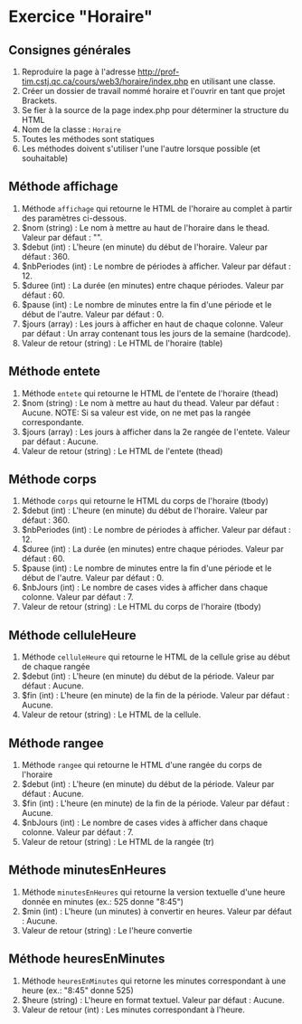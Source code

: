 
Exercice "Horaire"
==================

Consignes générales
-------------------
1. Reproduire la page à l'adresse http://prof-tim.cstj.qc.ca/cours/web3/horaire/index.php en utilisant une classe.
1. Créer un dossier de travail nommé horaire et l'ouvrir en tant que projet Brackets.
1. Se fier à la source de la page index.php pour déterminer la structure du HTML
1. Nom de la classe : `Horaire`
1. Toutes les méthodes sont statiques
1. Les méthodes doivent s'utiliser l'une l'autre lorsque possible (et souhaitable)

Méthode affichage
-----------------
1. Méthode `affichage` qui retourne le HTML de l'horaire au complet à partir des paramètres ci-dessous.
1. $nom (string) : Le nom à mettre au haut de l'horaire dans le thead. Valeur par défaut : "".
1. $debut (int) : L'heure (en minute) du début de l'horaire. Valeur par défaut : 360.
1. $nbPeriodes (int) : Le nombre de périodes à afficher. Valeur par défaut : 12.
1. $duree (int) : La durée (en minutes) entre chaque périodes. Valeur par défaut : 60.
1. $pause (int) : Le nombre de minutes entre la fin d'une période et le début de l'autre. Valeur par défaut : 0.
1. $jours (array) : Les jours à afficher en haut de chaque colonne. Valeur par défaut : Un array contenant tous les jours de la semaine (hardcode).
1. Valeur de retour (string) : Le HTML de l'horaire (table)

Méthode entete
--------------
1. Méthode `entete` qui retourne le HTML de l'entete de l'horaire (thead)
1. $nom (string) : Le nom à mettre au haut du thead. Valeur par défaut : Aucune. NOTE: Si sa valeur est vide, on ne met pas la rangée correspondante.
1. $jours (array) : Les jours à afficher dans la 2e rangée de l'entete. Valeur par défaut : Aucune.
1. Valeur de retour (string) : Le HTML de l'entete (thead)

Méthode corps
-------------
1. Méthode `corps` qui retourne le HTML du corps de l'horaire (tbody)
1. $debut (int) : L'heure (en minute) du début de l'horaire. Valeur par défaut : 360.
1. $nbPeriodes (int) : Le nombre de périodes à afficher. Valeur par défaut : 12.
1. $duree (int) : La durée (en minutes) entre chaque périodes. Valeur par défaut : 60.
1. $pause (int) : Le nombre de minutes entre la fin d'une période et le début de l'autre. Valeur par défaut : 0.
1. $nbJours (int) : Le nombre de cases vides à afficher dans chaque colonne. Valeur par défaut : 7.
1. Valeur de retour (string) : Le HTML du corps de l'horaire (tbody)

Méthode celluleHeure
--------------------
1. Méthode `celluleHeure` qui retourne le HTML de la cellule grise au début de chaque rangée
1. $debut (int) : L'heure (en minute) du début de la période. Valeur par défaut : Aucune.
1. $fin (int) : L'heure (en minute) de la fin de la période. Valeur par défaut : Aucune.
1. Valeur de retour (string) : Le HTML de la cellule.

Méthode rangee
--------------
1. Méthode `rangee` qui retourne le HTML d'une rangée du corps de l'horaire
1. $debut (int) : L'heure (en minute) du début de la période. Valeur par défaut : Aucune.
1. $fin (int) : L'heure (en minute) de la fin de la période. Valeur par défaut : Aucune.
1. $nbJours (int) : Le nombre de cases vides à afficher dans chaque colonne. Valeur par défaut : 7.
1. Valeur de retour (string) : Le HTML de la rangée (tr)

Méthode minutesEnHeures
-----------------------
1. Méthode `minutesEnHeures` qui retourne la version textuelle d'une heure donnée en minutes (ex.: 525 donne "8:45")
1. $min (int) : L'heure (un minutes) à convertir en heures. Valeur par défaut : Aucune.
1. Valeur de retour (string) : Le l'heure convertie

Méthode heuresEnMinutes
-----------------------
1. Méthode `heuresEnMinutes` qui retorne les minutes correspondant à une heure (ex.: "8:45" donne 525)
1. $heure (string) : L'heure en format textuel. Valeur par défaut : Aucune.
1. Valeur de retour (int) : Les minutes correspondant à l'heure.


